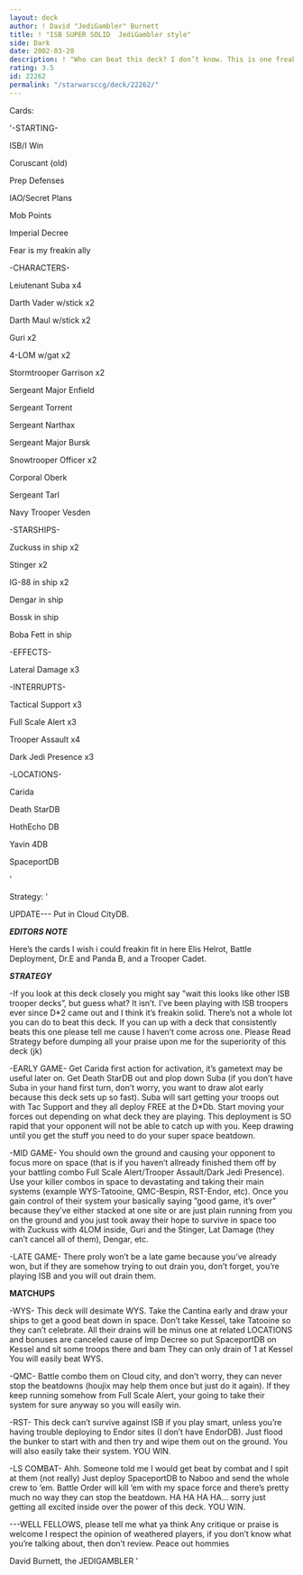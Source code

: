 ```yaml
---
layout: deck
author: ! David "JediGambler" Burnett
title: ! "ISB SUPER SOLID  JediGambler style"
side: Dark
date: 2002-03-20
description: ! "Who can beat this deck? I don’t know. This is one freakin solid deck."
rating: 3.5
id: 22262
permalink: "/starwarsccg/deck/22262/"
---
```

Cards: 

'-STARTING-

ISB/I Win

Coruscant (old)

Prep Defenses

IAO/Secret Plans

Mob Points

Imperial Decree

Fear is my freakin ally


-CHARACTERS-

Leiutenant Suba x4

Darth Vader w/stick x2

Darth Maul w/stick x2

Guri x2

4-LOM w/gat x2

Stormtrooper Garrison x2

Sergeant Major Enfield

Sergeant Torrent

Sergeant Narthax

Sergeant Major Bursk

Snowtrooper Officer x2

Corporal Oberk

Sergeant Tarl

Navy Trooper Vesden


-STARSHIPS-

Zuckuss in ship x2

Stinger x2

IG-88 in ship x2

Dengar in ship

Bossk in ship

Boba Fett in ship


-EFFECTS-

Lateral Damage x3


-INTERRUPTS-

Tactical Support x3

Full Scale Alert x3

Trooper Assault x4

Dark Jedi Presence x3


-LOCATIONS-

Carida

Death StarDB

HothEcho DB

Yavin 4DB

SpaceportDB


'

Strategy: '

UPDATE--- Put in Cloud CityDB.



***EDITORS NOTE***

Here’s the cards I wish i could freakin fit in here Elis Helrot, Battle Deployment, Dr.E and Panda B, and a Trooper Cadet.



*****STRATEGY*****

-If you look at this deck closely you might say ”wait this looks like other ISB trooper decks”, but guess what? It isn’t. I’ve been playing with ISB troopers ever since D*2 came out and I think it’s freakin solid. There’s not a whole lot you can do to beat this deck. If you can up with a deck that consistently beats this one please tell me cause I haven’t come across one. Please Read Strategy before dumping all your praise upon me for the superiority of this deck (jk)


-EARLY GAME- Get Carida first action for activation, it’s gametext may be useful later on. Get Death StarDB out and plop down Suba (if you don’t have Suba in your hand first turn, don’t worry, you want to draw alot early because this deck sets up so fast). Suba will sart getting your troops out with Tac Support and they all deploy FREE at the D*Db. Start moving your forces out depending on what deck they are playing. This deployment is SO rapid that your opponent will not be able to catch up with you. Keep drawing until you get the stuff you need to do your super space beatdown.


-MID GAME- You should own the ground and causing your opponent to focus more on space (that is if you haven’t allready finished them off by your battling combo Full Scale Alert/Trooper Assault/Dark Jedi Presence). Use your killer combos in space to devastating and taking their main systems (example WYS-Tatooine, QMC-Bespin, RST-Endor, etc). Once you gain control of their system your basically saying ”good game, it’s over” because they’ve either stacked at one site or are just plain running from you on the ground and you just took away their hope to survive in space too with Zuckuss with 4LOM inside, Guri and the Stinger, Lat Damage (they can’t cancel all of them), Dengar, etc.


-LATE GAME- There proly won’t be a late game because you’ve already won, but if they are somehow trying to out drain you, don’t forget, you’re playing ISB and you will out drain them.



****MATCHUPS****

-WYS- This deck will desimate WYS. Take the Cantina early and draw your ships to get a good beat down in space. Don’t take Kessel, take Tatooine so they can’t celebrate. All their drains will be minus one at related LOCATIONS and bonuses are canceled cause of Imp Decree so put SpaceportDB on Kessel and sit some troops there and bam They can only drain of 1 at Kessel You will easily beat WYS.


-QMC- Battle combo them on Cloud city, and don’t worry, they can never stop the beatdowns (houjix may help them once but just do it again). If they keep running somehow from Full Scale Alert, your going to take their system for sure anyway so you will easily win.


-RST- This deck can’t survive against ISB if you play smart, unless you’re having trouble deploying to Endor sites (I don’t have EndorDB). Just flood the bunker to start with and then try and wipe them out on the ground. You will also easily take their system. YOU WIN.


-LS COMBAT- Ahh. Someone told me I would get beat by combat and I spit at them (not really) Just deploy SpaceportDB to Naboo and send the whole crew to ’em. Battle Order will kill ’em with my space force and there’s pretty much no way they can stop the beatdown. HA HA HA HA... sorry just getting all excited inside over the power of this deck. YOU WIN.



---WELL FELLOWS, please tell me what ya think Any critique or praise is welcome I respect the opinion of weathered players, if you don’t know what you’re talking about, then don’t review. Peace out hommies


David Burnett, the JEDIGAMBLER  '
